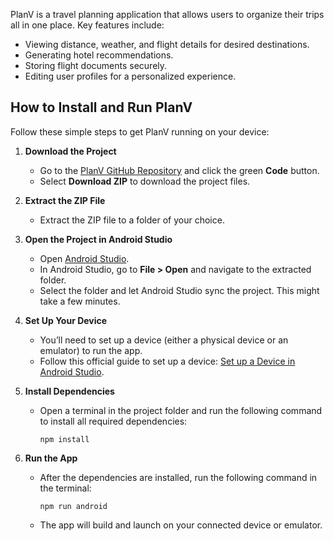 
PlanV is a travel planning application that allows users to organize their trips all in one place. Key features include:
* Viewing distance, weather, and flight details for desired destinations.
* Generating hotel recommendations.
* Storing flight documents securely.
* Editing user profiles for a personalized experience.
## How to Install and Run PlanV

Follow these simple steps to get PlanV running on your device:

1. **Download the Project**  
   - Go to the [PlanV GitHub Repository](https://github.com/WSU-4110/PlanV/) and click the green **Code** button.  
   - Select **Download ZIP** to download the project files.

2. **Extract the ZIP File**  
   - Extract the ZIP file to a folder of your choice.

3. **Open the Project in Android Studio**  
   - Open [Android Studio](https://developer.android.com/studio).  
   - In Android Studio, go to **File > Open** and navigate to the extracted folder.  
   - Select the folder and let Android Studio sync the project. This might take a few minutes.

4. **Set Up Your Device**  
   - You’ll need to set up a device (either a physical device or an emulator) to run the app.  
   - Follow this official guide to set up a device: [Set up a Device in Android Studio](https://developer.android.com/studio/run/device).

5. **Install Dependencies**  
   - Open a terminal in the project folder and run the following command to install all required dependencies:  
     ```
     npm install
     ```

6. **Run the App**  
   - After the dependencies are installed, run the following command in the terminal:  
     ```
     npm run android
     ```  
   - The app will build and launch on your connected device or emulator.
